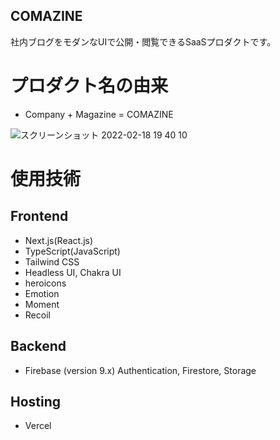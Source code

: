 ## COMAZINE

社内ブログをモダンなUIで公開・閲覧できるSaaSプロダクトです。

# プロダクト名の由来
- Company + Magazine = COMAZINE

![スクリーンショット 2022-02-18 19 40 10](https://user-images.githubusercontent.com/63157348/154667278-49573a74-29f6-48b0-b91a-31945a2cc954.png)

# 使用技術
## Frontend
- Next.js(React.js)
- TypeScript(JavaScript)
- Tailwind CSS
- Headless UI, Chakra UI
- heroicons
- Emotion
- Moment
- Recoil

## Backend
- Firebase (version 9.x)
  Authentication, Firestore, Storage

## Hosting
- Vercel
